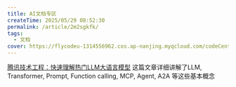 ```yaml
---
title: AI文档专区
createTime: 2025/05/29 08:52:30
permalink: /article/2m2sgkfk/
tags:
  - 文档
cover: https://flycodeu-1314556962.cos.ap-nanjing.myqcloud.com/codeCenterImg/%E5%BE%AE%E4%BF%A1%E5%9B%BE%E7%89%87_20250603151812.jpg
---
```


[腾讯技术工程：快速理解热门LLM大语言模型](https://mp.weixin.qq.com/s/7v7CFi8R6Eip972NKsB_dA)
这篇文章详细讲解了LLM, Transformer, Prompt, Function calling, MCP, Agent, A2A 等这些基本概念